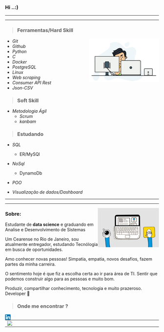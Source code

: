 ### Hi ..:)   




  ----
  ----


  
  > ### __Ferramentas/Hard Skill__   
  <img src="gif_readme.gif" width = 230 align = "Right">
  
* *Git*
* *Github*  
* *Python*
* *C*
* *Docker*
* *PostgreSQL*
* *Linux*
* *Web scraping*
* *Consumer API Rest*
* *Json-CSV*

> ### __Soft Skill__
* *Metodologia Ágil*
    * *Scrum*
    * *kanbam*    
> ### __Estudando__

*  _SQL_
   * ER/MySQl
* *NoSql*
     * DynamoDb
*   _POO_
  
*  *Visualização de dados/Dashboard*
 --------
  --------
  <img src="cafeprogramador.gif" width = 200  align ="Right" >

 
### __Sobre:__
Estudante de __data science__ e graduando em Analise e Desenvolvimento de Sistemas

Um Cearense no Rio de Janeiro, sou atualmente entregador, estudando Tecnólogia em busca de oportunidades.

Amo conhecer novas pessoas! Simpatia, empatia, novos desafios, fazem partes da minha carreira.

O sentimento hoje é que fiz a escolha certa ao ir para área de TI. Sentir que podemos construir algo para as pessoas e muito bom.
  

Produzir, compartilhar conhecimento, tecnologia e muito prazeroso.
Developer 🚀

 > ### Onde me encontrar ?

<a href="https://www.linkedin.com/in/mateus-varelo-492180aa/">
  <img src="linkedinn.png" width = 18 align = "left">
</a>
    
<center>
<table>
    <tr>
          <td><img width="495px" align="left" src="https://github-readme-stats.vercel.app/api?username=mateusvarelo&theme=blue-green"/></td>
          <td><img width="400px" align="left" src="https://github-readme-stats.vercel.app/api/top-langs/?username=mateusvarelo&hide=html&layout=compact&theme=blue-green" /></td>
     </tr>   
</table>
</center> 


    